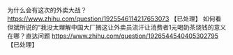 为什么会有这次的外卖大战？	https://www.zhihu.com/question/1925546114217653073 【已处理】
如何看但斌所说的“我没太理解中国大厂搁这让外卖员流汗让消费者1元喝奶茶烧钱的意义在哪？直达问题	https://www.zhihu.com/question/1926544540405302795 【已处理】
